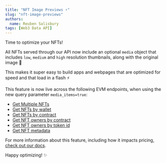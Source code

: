 ```yaml
---
title: "NFT Image Previews ⚡"
slug: "nft-image-previews"
authors:
  name: Reuben Salisbury
tags: [Web3 Data API]
---
```


Time to optimize your NFTs! 

All NFTs served through our API now include an optional `media` object that includes `low`, `medium` and `high` resolution thumbnails, along with the original image 🎉

This makes it super easy to build apps and webpages that are optimized for speed and that load in a flash ⚡

<!--truncate-->

This feature is now live across the following EVM endpoints, when using the new query parameter `media_items=true`:

* [Get Multiple NFTs](/web3-data-api/evm/reference/get-multiple-nfts) 
* [Get NFTs by wallet](/web3-data-api/evm/reference/get-wallet-nfts)
* [Get NFTs by contract](/web3-data-api/evm/reference/get-contract-nfts)
* [Get NFT owners by contract](/web3-data-api/evm/reference/get-nft-owners)
* [Get NFT owners by token id](/web3-data-api/evm/reference/get-nft-token-id-owners)
* [Get NFT metadata](/web3-data-api/evm/reference/get-nft-metadata)

For more information about this feature, including how it impacts pricing, [check out our docs](/web3-data-api/evm/nft-image-previews).

Happy optimizing! ✨
